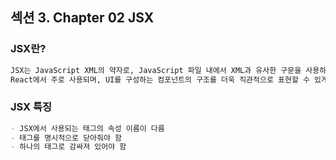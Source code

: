 ## 섹션 3. Chapter 02 JSX

### JSX란?
```markdown
JSX는 JavaScript XML의 약자로, JavaScript 파일 내에서 XML과 유사한 구문을 사용하여 UI를 작성할 수 있도록 해주는 문법입니다. 
React에서 주로 사용되며, UI를 구성하는 컴포넌트의 구조를 더욱 직관적으로 표현할 수 있게 해줍니다. 
```

### JSX 특징
```markdown
- JSX에서 사용되는 태그의 속성 이름이 다름
- 태그를 명시적으로 닫아줘야 함
- 하나의 태그로 감싸져 있어야 함
```
